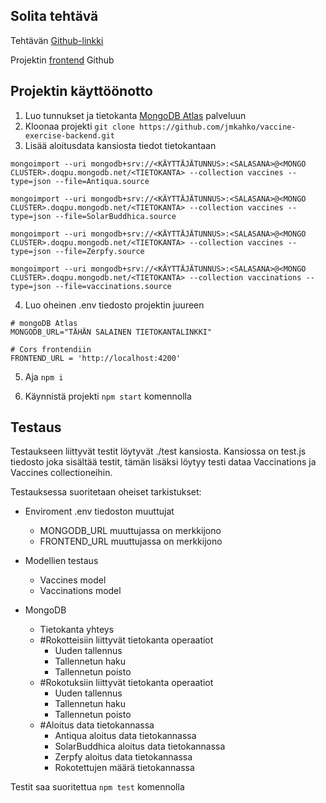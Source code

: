 ## Solita tehtävä
Tehtävän [Github-linkki](https://github.com/solita/vaccine-exercise-2021)

Projektin [frontend](https://github.com/jmkahko/vaccine-exercise-frontend) Github

## Projektin käyttöönotto
1. Luo tunnukset ja tietokanta [MongoDB Atlas](https://www.mongodb.com/cloud/atlas) palveluun
2. Kloonaa projekti `git clone https://github.com/jmkahko/vaccine-exercise-backend.git`
3. Lisää aloitusdata kansiosta tiedot tietokantaan

```
mongoimport --uri mongodb+srv://<KÄYTTÄJÄTUNNUS>:<SALASANA>@<MONGO CLUSTER>.doqpu.mongodb.net/<TIETOKANTA> --collection vaccines --type=json --file=Antiqua.source

mongoimport --uri mongodb+srv://<KÄYTTÄJÄTUNNUS>:<SALASANA>@<MONGO CLUSTER>.doqpu.mongodb.net/<TIETOKANTA> --collection vaccines --type=json --file=SolarBuddhica.source

mongoimport --uri mongodb+srv://<KÄYTTÄJÄTUNNUS>:<SALASANA>@<MONGO CLUSTER>.doqpu.mongodb.net/<TIETOKANTA> --collection vaccines --type=json --file=Zerpfy.source

mongoimport --uri mongodb+srv://<KÄYTTÄJÄTUNNUS>:<SALASANA>@<MONGO CLUSTER>.doqpu.mongodb.net/<TIETOKANTA> --collection vaccinations --type=json --file=vaccinations.source
```


4. Luo oheinen .env tiedosto projektin juureen

```
# mongoDB Atlas
MONGODB_URL="TÄHÄN SALAINEN TIETOKANTALINKKI"

# Cors frontendiin
FRONTEND_URL = 'http://localhost:4200'

```

5. Aja `npm i`

6. Käynnistä projekti `npm start` komennolla

## Testaus
Testaukseen liittyvät testit löytyvät ./test kansiosta. Kansiossa on test.js tiedosto joka sisältää testit, tämän lisäksi löytyy testi dataa Vaccinations ja Vaccines collectioneihin.

Testauksessa suoritetaan oheiset tarkistukset:
* Enviroment .env tiedoston muuttujat
  - MONGODB_URL muuttujassa on merkkijono
  - FRONTEND_URL muuttujassa on merkkijono

* Modellien testaus
  - Vaccines model
  - Vaccinations model

* MongoDB
  - Tietokanta yhteys
  - #Rokotteisiin liittyvät tietokanta operaatiot
    - Uuden tallennus
    - Tallennetun haku
    - Tallennetun poisto
  - #Rokotuksiin liittyvät tietokanta operaatiot
    - Uuden tallennus
    - Tallennetun haku
    - Tallennetun poisto
  - #Aloitus data tietokannassa
    - Antiqua aloitus data tietokannassa
    - SolarBuddhica aloitus data tietokannassa
    - Zerpfy aloitus data tietokannassa
    - Rokotettujen määrä tietokannassa

Testit saa suoritettua `npm test` komennolla